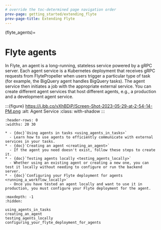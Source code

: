 ```yaml
---
# override the toc-determined page navigation order
prev-page: getting_started/extending_flyte
prev-page-title: Extending Flyte
---
```


(flyte_agents)=
# Flyte agents

In Flyte, an agent is a long-running, stateless service powered by a gRPC server. Each agent service is a Kubernetes deployment that receives gRPC requests from FlytePropeller when users trigger a particular type of task (for example, the BigQuery agent handles BigQuery tasks). The agent service then initiates a job with the appropriate external service. You can create different agent services that host different agents, e.g., a production and a development agent service.

:::{figure} https://i.ibb.co/vXhBDjP/Screen-Shot-2023-05-29-at-2-54-14-PM.png
:alt: Agent Service
:class: with-shadow
:::

```{list-table}
:header-rows: 0
:widths: 20 30

* - {doc}`Using agents in tasks <using_agents_in_tasks>`
  - Learn how to use agents to efficiently communicate with external services in your tasks.
* - {doc}`Creating an agent <creating_an_agent>`
  - If the agent you need doesn't exist, follow these steps to create it.
* - {doc}`Testing agents locally <testing_agents_locally>`
  - Whether using an existing agent or creating a new one, you can test it locally without needing to configure or run the backend server.
* - {doc}`Configuring your Flyte deployment for agents <running_a_workflow_locally>`
  - Once you have tested an agent locally and want to use it in production, you must configure your Flyte deployment for the agent.
```

```{toctree}
:maxdepth: -1
:hidden:

using_agents_in_tasks
creating_an_agent
testing_agents_locally
configuring_your_flyte_deployment_for_agents
```